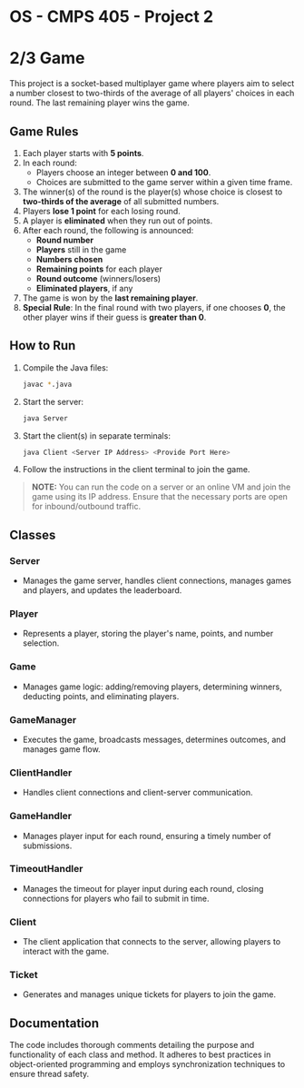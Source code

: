 # OS - CMPS 405 - Project 2
# 2/3 Game

This project is a socket-based multiplayer game where players aim to select a number closest to two-thirds of the average of all players' choices in each round. The last remaining player wins the game.

## Game Rules

1. Each player starts with **5 points**.
2. In each round:
   - Players choose an integer between **0 and 100**.
   - Choices are submitted to the game server within a given time frame.
3. The winner(s) of the round is the player(s) whose choice is closest to **two-thirds of the average** of all submitted numbers.
4. Players **lose 1 point** for each losing round.
5. A player is **eliminated** when they run out of points.
6. After each round, the following is announced:
   - **Round number**
   - **Players** still in the game
   - **Numbers chosen**
   - **Remaining points** for each player
   - **Round outcome** (winners/losers)
   - **Eliminated players**, if any
7. The game is won by the **last remaining player**.
8. **Special Rule**: In the final round with two players, if one chooses **0**, the other player wins if their guess is **greater than 0**.

## How to Run

1. Compile the Java files:
   ```sh
   javac *.java
   ```
2. Start the server:
   ```sh
   java Server
   ```
3. Start the client(s) in separate terminals:
   ```sh
   java Client <Server IP Address> <Provide Port Here>
   ```
4. Follow the instructions in the client terminal to join the game.


> **NOTE:** You can run the code on a server or an online VM and join the game using its IP address. Ensure that the necessary ports are open for inbound/outbound traffic.

## Classes

### Server
- Manages the game server, handles client connections, manages games and players, and updates the leaderboard.
  
### Player
- Represents a player, storing the player's name, points, and number selection.

### Game
- Manages game logic: adding/removing players, determining winners, deducting points, and eliminating players.

### GameManager
- Executes the game, broadcasts messages, determines outcomes, and manages game flow.

### ClientHandler
- Handles client connections and client-server communication.

### GameHandler
- Manages player input for each round, ensuring a timely number of submissions.

### TimeoutHandler
- Manages the timeout for player input during each round, closing connections for players who fail to submit in time.

### Client
- The client application that connects to the server, allowing players to interact with the game.

### Ticket
- Generates and manages unique tickets for players to join the game.

## Documentation

The code includes thorough comments detailing the purpose and functionality of each class and method. It adheres to best practices in object-oriented programming and employs synchronization techniques to ensure thread safety.
